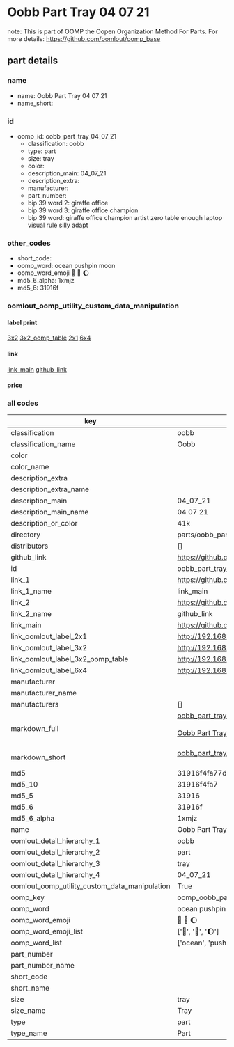# Oobb Part Tray 04 07 21  

note: This is part of OOMP the Oopen Organization Method For Parts. For more details: https://github.com/oomlout/oomp_base

##  part details





### name
* name: Oobb Part Tray 04 07 21
* name_short: 
### id
* oomp_id: oobb_part_tray_04_07_21
  * classification: oobb
  * type: part
  * size: tray
  * color: 
  * description_main: 04_07_21
  * description_extra: 
  * manufacturer: 
  * part_number: 
  * bip 39 word 2: giraffe office
  * bip 39 word 3: giraffe office champion
  * bip 39 word: giraffe office champion artist zero table enough laptop visual rule silly adapt

### other_codes
* short_code: 
* oomp_word: ocean pushpin moon
* oomp_word_emoji :ocean: :pushpin: :moon:
* md5_6_alpha: 1xmjz
* md5_6: 31916f






### oomlout_oomp_utility_custom_data_manipulation
#### label print
[3x2](http://192.168.1.245:1112/?label=oomp%201xmjz)
[3x2_oomp_table](http://192.168.1.107:1112/?label=oomp%201xmjz)
[2x1](http://192.168.1.242:1112/?label=oomp%201xmjz)
[6x4](http://192.168.1.55:1112/?label=oomp%201xmjz)    

#### link

[link_main](https://github.com/oomlout/oomlout_oomp_current_version_messy/tree/main/parts/oobb_part_tray_04_07_21) [github_link](https://github.com/oomlout/oomlout_oomp_part_src/tree/main/parts/oobb_part_tray_04_07_21)                             

#### price







### all codes 
| key | value |  
| --- | --- |  
| classification | oobb |  
| classification_name | Oobb |  
| color |  |  
| color_name |  |  
| description_extra |  |  
| description_extra_name |  |  
| description_main | 04_07_21 |  
| description_main_name | 04 07 21 |  
| description_or_color | 41k |  
| directory | parts/oobb_part_tray_04_07_21 |  
| distributors | [] |  
| github_link | https://github.com/oomlout/oomlout_oomp_part_src/tree/main/parts/oobb_part_tray_04_07_21 |  
| id | oobb_part_tray_04_07_21 |  
| link_1 | https://github.com/oomlout/oomlout_oomp_current_version_messy/tree/main/parts/oobb_part_tray_04_07_21 |  
| link_1_name | link_main |  
| link_2 | https://github.com/oomlout/oomlout_oomp_part_src/tree/main/parts/oobb_part_tray_04_07_21 |  
| link_2_name | github_link |  
| link_main | https://github.com/oomlout/oomlout_oomp_current_version_messy/tree/main/parts/oobb_part_tray_04_07_21 |  
| link_oomlout_label_2x1 | http://192.168.1.242:1112/?label=oomp%201xmjz |  
| link_oomlout_label_3x2 | http://192.168.1.245:1112/?label=oomp%201xmjz |  
| link_oomlout_label_3x2_oomp_table | http://192.168.1.107:1112/?label=oomp%201xmjz |  
| link_oomlout_label_6x4 | http://192.168.1.55:1112/?label=oomp%201xmjz |  
| manufacturer |  |  
| manufacturer_name |  |  
| manufacturers | [] |  
| markdown_full | [oobb_part_tray_04_07_21](https://github.com/oomlout/oomlout_oomp_current_version_messy/tree/main/parts/oobb_part_tray_04_07_21)<br>[](https://github.com/oomlout/oomlout_oomp_current_version_messy/tree/main/parts/oobb_part_tray_04_07_21)<br>[Oobb Part Tray 04 07 21](https://github.com/oomlout/oomlout_oomp_current_version_messy/tree/main/parts/oobb_part_tray_04_07_21)<br><br> |  
| markdown_short | [oobb_part_tray_04_07_21](https://github.com/oomlout/oomlout_oomp_current_version_messy/tree/main/parts/oobb_part_tray_04_07_21)<br><br> |  
| md5 | 31916f4fa77d095f73ffd0d04c266311 |  
| md5_10 | 31916f4fa7 |  
| md5_5 | 31916 |  
| md5_6 | 31916f |  
| md5_6_alpha | 1xmjz |  
| name | Oobb Part Tray 04 07 21 |  
| oomlout_detail_hierarchy_1 | oobb |  
| oomlout_detail_hierarchy_2 | part |  
| oomlout_detail_hierarchy_3 | tray |  
| oomlout_detail_hierarchy_4 | 04_07_21 |  
| oomlout_oomp_utility_custom_data_manipulation | True |  
| oomp_key | oomp_oobb_part_tray_04_07_21 |  
| oomp_word | ocean pushpin moon |  
| oomp_word_emoji | :ocean: :pushpin: :moon: |  
| oomp_word_emoji_list | [':ocean:', ':pushpin:', ':moon:'] |  
| oomp_word_list | ['ocean', 'pushpin', 'moon'] |  
| part_number |  |  
| part_number_name |  |  
| short_code |  |  
| short_name |  |  
| size | tray |  
| size_name | Tray |  
| type | part |  
| type_name | Part |  
